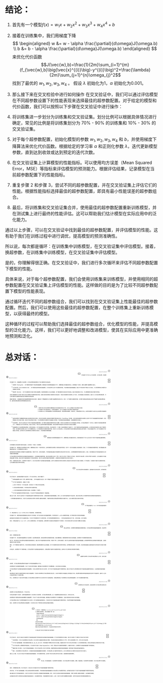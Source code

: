 # 结论：
1. 首先有一个模型$f(x) = w_1x+w_2x^2+w_3x^3+w_4x^4+b$ 
2. 接着在训练集中，我们用梯度下降   $$
   \begin{aligned}
   w &= w - \alpha \frac{\partial}{d\omega}J(\omega.b) \\
   b &= b - \alpha \frac{\partial}{d\omega}J(\omega.b)
   \end{aligned}
   $$
来优化代价函数
$$J(\vec{w},b)=\frac{1}{2m}\sum_{i=1}^{m}(f_{\vec{w},b}\big(\vec{x}^{(i)}\big)-y^{(i)}\big)^2+\frac{\lambda}{2m}\sum_{j=1}^{n}\omega_{j}^2$$
找到了最优的 $w_1,w_2,w_3,w_4$ 。
假设 $\lambda$ 初始化为1，$\alpha$ 初始化为0.001。

3. 那么接下来在交叉检验中进行如何操作
在交叉验证中，我们可以通过评估模型在不同超参数设置下的性能表现来选择最佳的超参数配置。对于给定的模型和代价函数，我们可以按照以下步骤在交叉验证中进行操作：

1. 将训练集进一步划分为训练集和交叉验证集。划分比例可以根据具体情况进行确定，常见的比例是将训练集划分为 70% - 90% 的训练集和 10% - 30% 的交叉验证集。

2. 对于每个超参数配置，初始化模型的参数 $w_1, w_2, w_3, w_4$ 和 $b$，并使用梯度下降算法来优化代价函数。根据给定的学习率 $\alpha$ 和正则化参数 $\lambda$，迭代更新模型参数，直到达到收敛或达到预定的迭代次数。

3. 在交叉验证集上计算模型的性能指标。可以使用均方误差（Mean Squared Error，MSE）等指标来评估模型的预测能力。根据评估结果，记录模型在当前超参数配置下的性能指标。

4. 重复步骤 2 和步骤 3，尝试不同的超参数配置，并在交叉验证集上评估它们的性能。根据性能指标选择最佳的超参数配置，即具有最小性能误差的超参数组合。

5. 最后，将训练集和交叉验证集合并，使用最佳的超参数配置重新训练模型，并在测试集上进行最终的性能评估。这可以帮助我们估计模型在实际应用中的泛化能力。

通过以上步骤，可以在交叉验证中找到最佳的超参数配置，并评估模型的性能。这有助于我们在训练过程中进行调优，提高模型的预测准确性。

所以说，每次都是循环：在训练集中训练模型，在交叉验证集中评估模型。接着，换超参数，在训练集中训练模型，在交叉验证集中评估模型。

是的，你理解得很正确。在交叉验证中，我们进行多次循环来评估不同超参数配置下模型的性能。

具体来说，对于每个超参数配置，我们会使用训练集来训练模型，并使用相同的超参数配置在交叉验证集上评估模型的性能。这样做的目的是为了比较不同超参数配置下模型的性能表现。

通过循环迭代不同的超参数组合，我们可以找到在交叉验证集上性能最佳的超参数配置。然后，我们可以使用这些最佳的超参数配置，在整个训练集上重新训练模型，以获得最终的模型。

这种循环的过程可以帮助我们选择最佳的超参数组合，优化模型的性能，并提高模型的泛化能力。这样，我们可以更好地调整和改进模型，使其在实际应用中更准确地预测和泛化。

# 总对话：
![](assets/chat-shot.png)


